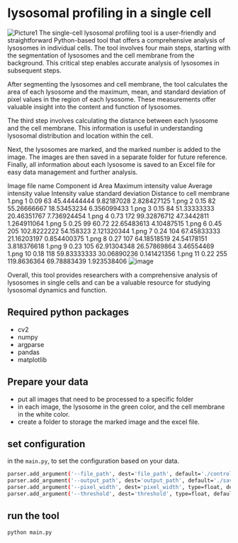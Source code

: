 # lysosomal profiling in a single cell

![Picture1](https://user-images.githubusercontent.com/15710573/227761493-1b825e38-ff8b-4c6e-8874-721478fc808f.png)
The single-cell lysosomal profiling tool is a user-friendly and straightforward Python-based tool that offers a comprehensive analysis of lysosomes in individual cells. The tool involves four main steps, starting with the segmentation of lysosomes and the cell membrane from the background. This critical step enables accurate analysis of lysosomes in subsequent steps.

After segmenting the lysosomes and cell membrane, the tool calculates the area of each lysosome and the maximum, mean, and standard deviation of pixel values in the region of each lysosome. These measurements offer valuable insight into the content and function of lysosomes.

The third step involves calculating the distance between each lysosome and the cell membrane. This information is useful in understanding lysosomal distribution and location within the cell.

Next, the lysosomes are marked, and the marked number is added to the image. The images are then saved in a separate folder for future reference. Finally, all information about each lysosome is saved to an Excel file for easy data management and further analysis.

Image file name	Component id	Area	Maximum intensity value	Average intensity value	Intensity value standard deviation	Distance to cell membrane
1.png	1	0.09	63	45.44444444	9.82187028	2.828427125
1.png	2	0.15	82	55.26666667	18.53453234	6.356099433
1.png	3	0.15	84	51.33333333	20.46351767	7.736924454
1.png	4	0.73	172	99.32876712	47.3442811	1.264911064
1.png	5	0.25	99	60.72	22.65483613	4.10487515
1.png	6	0.45	205	102.8222222	54.158323	2.121320344
1.png	7	0.24	104	67.45833333	21.16203197	0.854400375
1.png	8	0.27	107	64.18518519	24.54178151	3.818376618
1.png	9	0.23	105	62.91304348	26.57869864	3.46554469
1.png	10	0.18	118	59.83333333	30.06890236	0.141421356
1.png	11	0.22	255	119.8636364	69.78883439	1.923538406
![image](https://user-images.githubusercontent.com/15710573/227761507-d7fccda6-3ae3-4fa8-a1dd-f35698fc728b.png)


Overall, this tool provides researchers with a comprehensive analysis of lysosomes in single cells and can be a valuable resource for studying lysosomal dynamics and function.

## Required python packages
- cv2
- numpy
- argparse
- pandas
- matplotlib

## Prepare your data
- put all images that need to be processed to a specific folder
- in each image, the lysosome in the green color, and the cell membrane in the white color.
- create a folder to storage the marked image and the excel file.

## set configuration
in the `main.py`, to set the configuration based on your data.
```bash
parser.add_argument('--file_path', dest='file_path', default='./control/', nargs='+', help='the path of storing your image file')
parser.add_argument('--output_path', dest='output_path', default='./saved_control/', nargs='+', help='the path of saving the marked image')
parser.add_argument('--pixel_width', dest='pixel_width', type=float, default=0.1, help='the width of pixel in the real space')
parser.add_argument('--threshold', dest='threshold', type=float, default=20, help='the threshold of pixel value to extract the component')
```

## run the tool
```bash
python main.py
```
